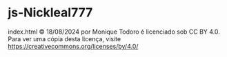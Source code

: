 # js-Nickleal777

index.html © 18/08/2024 por Monique Todoro é licenciado sob CC BY 4.0. Para ver uma cópia desta licença, visite https://creativecommons.org/licenses/by/4.0/
